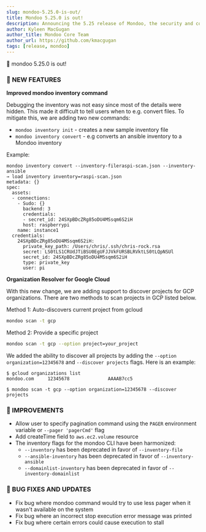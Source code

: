 ```yaml
---
slug: mondoo-5.25.0-is-out/
title: Mondoo 5.25.0 is out!
description: Announcing the 5.25 release of Mondoo, the security and compliance platform that prioritizes risks that matter most in your infrastructure.
author: Kyleen MacGugan
author_title: Mondoo Core Team
author_url: https://github.com/kmacgugan
tags: [release, mondoo]
---
```


🥳 mondoo 5.25.0 is out!

### 🎉 NEW FEATURES

**Improved mondoo inventory command**

Debugging the inventory was not easy since most of the details were hidden. This made it difficult to tell users when to e.g. convert files. To mitigate this, we are adding two new commands:

- `mondoo inventory init` - creates a new sample inventory file
- `mondoo inventory convert` - e.g converts an ansible inventory to a Mondoo inventory

Example:

```
mondoo inventory convert --inventory-fileraspi-scan.json --inventory-ansible
→ load inventory inventory=raspi-scan.json
metadata: {}
spec:
  assets:
  - connections:
    - Sudo: {}
      backend: 3
      credentials:
      - secret_id: 24SXpBDcZRg85oDU4MSsqm6S2iH
      host: raspberrypi
    name: instance1
  credentials:
    24SXpBDcZRg85oDU4MSsqm6S2iH:
      private_key_path: /Users/chris/.ssh/chris-rock.rsa
      secret: LS0tLS1CRUdJTiBSU0EgUFJJVkFURSBLRVktLS0tLQpNSUl
      secret_id: 24SXpBDcZRg85oDU4MSsqm6S2iH
      type: private_key
      user: pi
```

**Organization Resolver for Google Cloud**

With this new change, we are adding support to discover projects for GCP organizations.
There are two methods to scan projects in GCP listed below.

Method 1: Auto-discovers current project from gcloud

```bash
mondoo scan -t gcp
```

Method 2: Provide a specific project

```bash
mondoo scan -t gcp --option project=your_project
```

We added the ability to discover all projects by adding the `--option organization=12345678` and `--discover projects` flags. Here is an example:

```
$ gcloud organizations list
mondoo.com     12345678              AAAAB7cc5

$ mondoo scan -t gcp --option organization=12345678 --discover projects
```

### 🧹 IMPROVEMENTS

- Allow user to specify pagination command using the `PAGER` environment variable or `--pager 'pagerCmd'` flag
- Add createTime field to `aws.ec2.volume` resource
- The inventory flags for the mondoo CLI have been harmonized:
  - `--inventory` has been deprecated in favor of `--inventory-file`
  - `--ansible-inventory` has been deprecated in favor of `--inventory-ansible`
  - `--domainlist-inventory` has been deprecated in favor of `--inventory-domainlist`

### 🐛 BUG FIXES AND UPDATES

- Fix bug where mondoo command would try to use less pager when it wasn't available on the system
- Fix bug where an incorrect stop execution error message was printed
- Fix bug where certain errors could cause execution to stall
